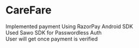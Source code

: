 # CareFare
Implemented payment Using RazorPay Android SDK </br>
Used Sawo SDK for Passwordless Auth </br>
User will get once payment is verified </br>
